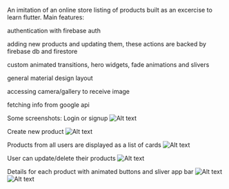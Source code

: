 An imitation of an online store listing of products built as an excercise to learn flutter.
Main features:

  authentication with firebase auth
  
  adding new products and updating them, these actions are backed by firebase db and firestore
  
  custom animated transitions, hero widgets, fade animations and slivers
  
  general material design layout 
  
  accessing camera/gallery to receive image
  
  fetching info from google api
  

Some screenshots:
Login or signup 
![Alt text](/screenshots/login_signup.png)

Create new product
![Alt text](/screenshots/create.png)

Products from all users are displayed as a list of cards
![Alt text](/screenshots/products.png)

User can update/delete their products 
![Alt text](/screenshots/list.png)

Details for each product with animated buttons and sliver app bar
![Alt text](/screenshots/details.png)
![Alt text](/screenshots/details_txt.png)

